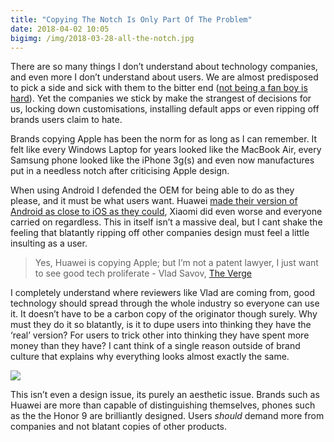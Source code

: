 ```yaml
---
title: "Copying The Notch Is Only Part Of The Problem"
date: 2018-04-02 10:05
bigimg: /img/2018-03-28-all-the-notch.jpg
---
```

There are so many things I don’t understand about technology companies, and even more I don’t understand about users. We are almost predisposed to pick a side and sick with them to the bitter end ([not being a fan boy is hard](http://gr36.com/2017-10-25-not-being-a-fan-boy-is-hard/)). Yet the companies we stick by make the strangest of decisions for us, locking down customisations, installing default apps or even ripping off brands users claim to hate.

Brands copying Apple has been the norm for as long as I can remember. It felt like every Windows Laptop for years looked like the MacBook Air, every Samsung phone looked like the iPhone 3g(s) and even now manufactures put in a needless notch after criticising Apple design. 

When using Android I defended the OEM for being able to do as they please, and it must be what users want. Huawei [made their version of Android as close to iOS as they could](https://gr36.com/2016-06-21-huaweip9-review/), Xiaomi did even worse and everyone carried on regardless. This in itself isn’t a massive deal, but I cant shake the feeling that blatantly ripping off other companies design must feel a little insulting as a user.

> Yes, Huawei is copying Apple; but I’m not a patent lawyer, I just want to see good tech proliferate - Vlad Savov, [The Verge](https://www.theverge.com/2018/3/28/17165828/huawei-free-buds-truly-wireless-earbuds-hands-on)  

I completely understand where reviewers like Vlad are coming from, good technology should spread through the whole industry so everyone can use it. It doesn’t have to be a carbon copy of the originator though surely. Why must they do it so blatantly, is it to dupe users into thinking they have the ‘real’ version? For users to trick other into thinking they have spent more money than they have? I cant think of a single reason outside of brand culture that explains why everything looks almost exactly the same. 

![](https://gr36.com/img/2018-03-28-ios-ripoff.jpg)

This isn’t even a design issue, its purely an aesthetic issue. Brands such as Huawei are more than capable of distinguishing themselves, phones such as the the Honor 9 are brilliantly designed. Users *should* demand more from companies and not blatant copies of other products.